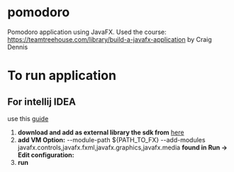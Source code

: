 # pomodoro
Pomodoro application using JavaFX. Used the course: https://teamtreehouse.com/library/build-a-javafx-application by Craig Dennis

# To run application 

## For intellij IDEA

   use this [guide](https://openjfx.io/openjfx-docs/#IDE-Intellij)

   1. **download and add as external library the sdk from** [here](https://gluonhq.com/products/javafx/)
   2. **add VM Option:** --module-path ${PATH_TO_FX} --add-modules javafx.controls,javafx.fxml,javafx.graphics,javafx.media 
      **found in Run -> Edit configuration:**
   3. **run**
    
    
